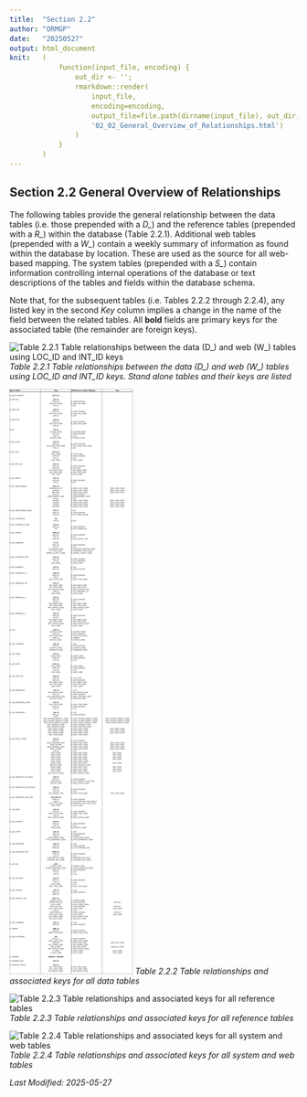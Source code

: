 ```yaml
---
title:  "Section 2.2"
author: "ORMGP"
date:   "20250527"
output: html_document
knit:   (
            function(input_file, encoding) {
                out_dir <- '';
                rmarkdown::render(
                    input_file,
                    encoding=encoding,
                    output_file=file.path(dirname(input_file), out_dir,
                    '02_02_General_Overview_of_Relationships.html')
                )
            }
        )
---
```


## Section 2.2 General Overview of Relationships

The following tables provide the general relationship between the data tables
(i.e. those prepended with a *D_*) and the reference tables (prepended with a
*R_*) within the database (Table 2.2.1).  Additional web tables (prepended
with a *W_*) contain a weekly summary of information as found within the
database by location.  These are used as the source for all web-based mapping.
The system tables (prepended with a *S_*) contain information controlling
internal operations of the database or text descriptions of the tables and
fields within the database schema.

Note that, for the subsequent tables (i.e. Tables 2.2.2 through 2.2.4), any
listed key in the second *Key* column implies a change in the name of the
field between the related tables.  All **bold** fields are primary keys for
the associated table (the remainder are foreign keys).

![Table 2.2.1 Table relationships between the data (D_) and web (W_) tables
using LOC_ID and INT_ID keys](t02_02_01_locns.png)*Table 2.2.1 Table
relationships between the data (D_) and web (W_) tables using LOC_ID and
INT_ID keys. Stand alone tables and their keys are listed*

![Table 2.2.2 Table relationships and associated keys for all data tables](t02_02_02_data.png)
*Table 2.2.2 Table relationships and associated keys for all data tables*

![Table 2.2.3 Table relationships and associated keys for all reference
tables](t02_02_03_ref.png)*Table 2.2.3 Table relationships and associated
keys for all reference tables*

![Table 2.2.4 Table relationships and associated keys for all system and web
tables](t02_02_04_sw.png)*Table 2.2.4 Table relationships and associated keys
for all system and web tables*

*Last Modified: 2025-05-27*

